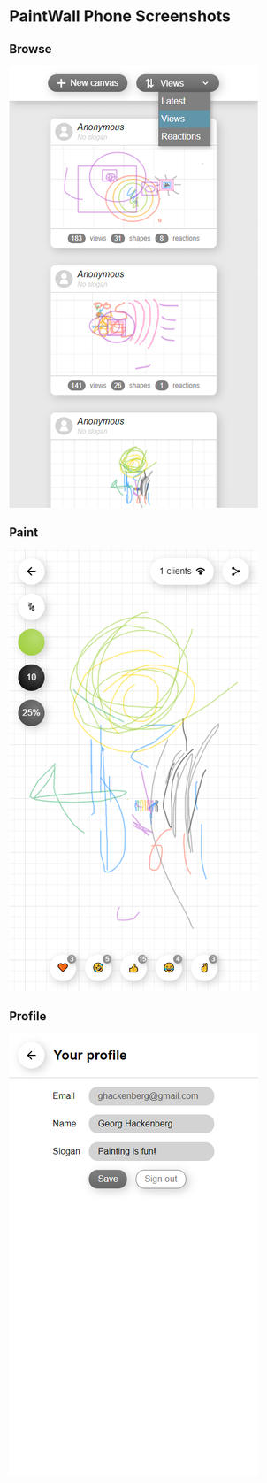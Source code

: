 # PaintWall Phone Screenshots

## Browse

![Browse](./browse.png)

## Paint

![Paint](./paint.png)

## Profile

![Login](./profile.png)
